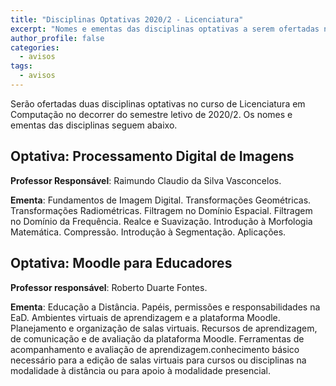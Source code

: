 ```yaml
---
title: "Disciplinas Optativas 2020/2 - Licenciatura" 
excerpt: "Nomes e ementas das disciplinas optativas a serem ofertadas no semestre 2020/2 no curso de Licenciatura em Computação."
author_profile: false
categories:
  - avisos
tags:
  - avisos
---
```


Serão ofertadas duas disciplinas optativas no curso de Licenciatura em Computação no decorrer do semestre letivo de 2020/2. Os nomes e ementas das disciplinas seguem abaixo.

## Optativa: Processamento Digital de Imagens

**Professor Responsável**: Raimundo Claudio da Silva Vasconcelos.

**Ementa**: Fundamentos de Imagem Digital. Transformações Geométricas. Transformações Radiométricas. Filtragem no Domínio Espacial. Filtragem no Domínio da Frequência. Realce e Suavização. Introdução à Morfologia Matemática. Compressão. Introdução à Segmentação. Aplicações.

## Optativa: Moodle para Educadores

**Professor responsável**: Roberto Duarte Fontes.

**Ementa**:  Educação a Distância. Papéis, permissões e responsabilidades na EaD. Ambientes virtuais de aprendizagem e a plataforma Moodle. Planejamento e organização de salas virtuais. Recursos de aprendizagem, de comunicação e de avaliação da plataforma Moodle. Ferramentas de acompanhamento e avaliação de aprendizagem.conhecimento básico necessário para a edição de salas virtuais para cursos ou disciplinas na modalidade à distância ou para apoio à modalidade presencial. 


